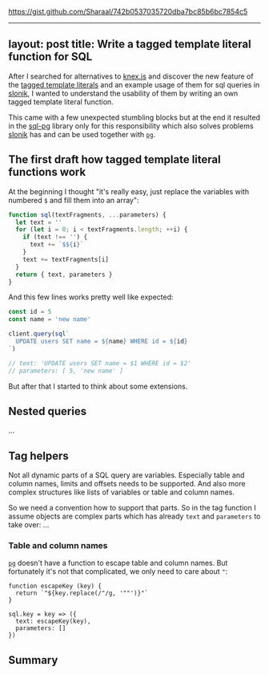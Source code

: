 https://gist.github.com/Sharaal/742b0537035720dba7bc85b6bc7854c5

---
layout: post
title: Write a tagged template literal function for SQL
---

After I searched for alternatives to [knex.js](https://knexjs.org/) and discover the new feature of the [tagged template literals](https://developer.mozilla.org/en-US/docs/Web/JavaScript/Reference/Template_literals#Tagged_templates) and an example usage of them for sql queries in [slonik](https://www.npmjs.com/package/slonik), I wanted to understand the usability of them by writing an own tagged template literal function.

This came with a few unexpected stumbling blocks but at the end it resulted in the [sql-pg](https://www.npmjs.com/package/sql-pg) library only for this responsibility which also solves problems [slonik](https://www.npmjs.com/package/slonik) has and can be used together with [`pg`](https://www.npmjs.com/package/pg).
<!--more-->

## The first draft how tagged template literal functions work

At the beginning I thought "it's really easy, just replace the variables with numbered `$` and fill them into an array":
```javascript
function sql(textFragments, ...parameters) {
  let text = ''
  for (let i = 0; i < textFragments.length; ++i) {
    if (text !== '') {
      text += `$${i}`
    }
    text += textFragments[i]
  }
  return { text, parameters }
}
```

And this few lines works pretty well like expected:
```javascript
const id = 5
const name = 'new name'

client.query(sql`
  UPDATE users SET name = ${name} WHERE id = ${id}
`)

// text: 'UPDATE users SET name = $1 WHERE id = $2'
// parameters: [ 5, 'new name' ]
```

But after that I started to think about some extensions.

## Nested queries

...

## Tag helpers

Not all dynamic parts of a SQL query are variables. Especially table and column names, limits and offsets needs to be supported. And also more complex structures like lists of variables or table and column names.

So we need a convention how to support that parts. So in the tag function I assume objects are complex parts which has already `text` and `parameters` to take over:
...

### Table and column names

[`pg`](https://www.npmjs.com/package/pg) doesn't have a function to escape table and column names. But fortunately it's not that complicated, we only need to care about `"`:

```
function escapeKey (key) {
  return `"${key.replace(/"/g, '""')}"`
}

sql.key = key => ({
  text: escapeKey(key),
  parameters: []
})
```

## Summary
